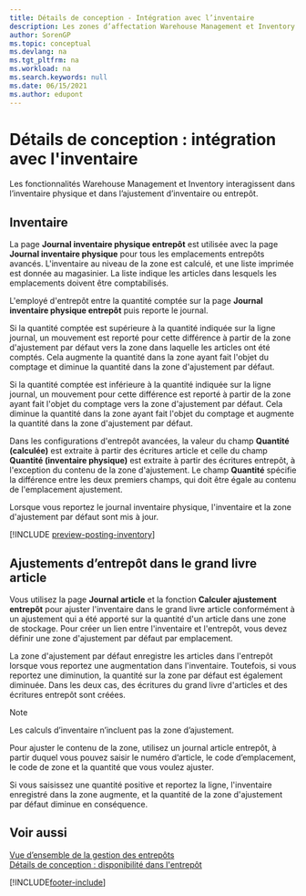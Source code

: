 ```yaml
---
title: Détails de conception - Intégration avec l’inventaire
description: Les zones d’affectation Warehouse Management et Inventory interagissent dans l’inventaire physique et dans l’ajustement d’inventaire ou entrepôt.
author: SorenGP
ms.topic: conceptual
ms.devlang: na
ms.tgt_pltfrm: na
ms.workload: na
ms.search.keywords: null
ms.date: 06/15/2021
ms.author: edupont
---
```

# <a name="design-details-integration-with-inventory"></a>Détails de conception : intégration avec l'inventaire

Les fonctionnalités Warehouse Management et Inventory interagissent dans l’inventaire physique et dans l’ajustement d’inventaire ou entrepôt.  

## <a name="physical-inventory"></a>Inventaire

La page **Journal inventaire physique entrepôt** est utilisée avec la page **Journal inventaire physique** pour tous les emplacements entrepôts avancés. L'inventaire au niveau de la zone est calculé, et une liste imprimée est donnée au magasinier. La liste indique les articles dans lesquels les emplacements doivent être comptabilisés.  
  
L'employé d'entrepôt entre la quantité comptée sur la page **Journal inventaire physique entrepôt** puis reporte le journal.  
  
Si la quantité comptée est supérieure à la quantité indiquée sur la ligne journal, un mouvement est reporté pour cette différence à partir de la zone d'ajustement par défaut vers la zone dans laquelle les articles ont été comptés. Cela augmente la quantité dans la zone ayant fait l'objet du comptage et diminue la quantité dans la zone d'ajustement par défaut.  
  
Si la quantité comptée est inférieure à la quantité indiquée sur la ligne journal, un mouvement pour cette différence est reporté à partir de la zone ayant fait l'objet du comptage vers la zone d'ajustement par défaut. Cela diminue la quantité dans la zone ayant fait l'objet du comptage et augmente la quantité dans la zone d'ajustement par défaut.  
  
Dans les configurations d'entrepôt avancées, la valeur du champ **Quantité (calculée)** est extraite à partir des écritures article et celle du champ **Quantité (inventaire physique)** est extraite à partir des écritures entrepôt, à l'exception du contenu de la zone d'ajustement. Le champ **Quantité** spécifie la différence entre les deux premiers champs, qui doit être égale au contenu de l'emplacement ajustement.  
  
Lorsque vous reportez le journal inventaire physique, l'inventaire et la zone d'ajustement par défaut sont mis à jour.  

[!INCLUDE [preview-posting-inventory](includes/preview-posting-inventory.md)]
  
## <a name="warehouse-adjustments-to-the-item-ledger"></a>Ajustements d’entrepôt dans le grand livre article

Vous utilisez la page **Journal article** et la fonction **Calculer ajustement entrepôt** pour ajuster l'inventaire dans le grand livre article conformément à un ajustement qui a été apporté sur la quantité d'un article dans une zone de stockage. Pour créer un lien entre l'inventaire et l'entrepôt, vous devez définir une zone d'ajustement par défaut par emplacement.  
  
La zone d'ajustement par défaut enregistre les articles dans l'entrepôt lorsque vous reportez une augmentation dans l'inventaire. Toutefois, si vous reportez une diminution, la quantité sur la zone par défaut est également diminuée. Dans les deux cas, des écritures du grand livre d'articles et des écritures entrepôt sont créées.  
  
> [!NOTE]  
> Les calculs d’inventaire n’incluent pas la zone d’ajustement.  
  
Pour ajuster le contenu de la zone, utilisez un journal article entrepôt, à partir duquel vous pouvez saisir le numéro d’article, le code d’emplacement, le code de zone et la quantité que vous voulez ajuster.  
  
Si vous saisissez une quantité positive et reportez la ligne, l'inventaire enregistré dans la zone augmente, et la quantité de la zone d'ajustement par défaut diminue en conséquence.  
  
## <a name="see-also"></a>Voir aussi

[Vue d’ensemble de la gestion des entrepôts](design-details-warehouse-management.md)  
[Détails de conception : disponibilité dans l'entrepôt](design-details-availability-in-the-warehouse.md)  

[!INCLUDE[footer-include](includes/footer-banner.md)]
